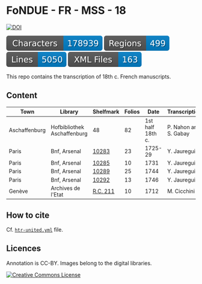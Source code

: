 # FoNDUE - FR - MSS - 18

[![DOI](https://zenodo.org/badge/DOI/10.5281/zenodo.10668574.svg)](https://doi.org/10.5281/zenodo.10668574)


![characters badge](badges/characters.svg) ![regions badge](badges/regions.svg) ![lines badge](badges/lines.svg) ![files badge](badges/files.svg)

This repo contains the transcription of 18th c. French manuscripts.

## Content


| Town          | Library                     | Shelfmark  | Folios   | Date             | Transcription         |
|---------------|-----------------------------|------------|----------|------------------|-----------------------|
| Aschaffenburg | Hofbibliothek Aschaffenburg | 48         | 82       | 1st half 18th c. | P. Nahon and S. Gabay |
| Paris         | Bnf, Arsenal                | [10283](https://gallica.bnf.fr/ark:/12148/btv1b10724224z/f1.item)      | 23       | 1725-29          | Y. Jauregui           |
| Paris         | Bnf, Arsenal                | [10285](https://gallica.bnf.fr/ark:/12148/btv1b107241397/f1.item)      | 10       | 1731             | Y. Jauregui           |
| Paris         | Bnf, Arsenal                | [10289](https://gallica.bnf.fr/ark:/12148/btv1b107242563/f1.item)      | 25       | 1744             | Y. Jauregui           |
| Paris         | Bnf, Arsenal                | [10292](https://gallica.bnf.fr/ark:/12148/btv1b107241145/f1.item)      | 13       | 1746             | Y. Jauregui           |
| Genève        | Archives de l'Etat          | [R.C. 211](https://ge.ch/arvaegconsult/ws/consaeg/public/fiche/Record?r=1&rpp=-1&upp=0&w=NATIVE%28%27ORIGINE+%3D+%27%27DOC%27%27+AND+REFDOC+%3D+%27%27RC%2F%27%27*+AND+NIVCONS+%3D+2%27%29&m=218&order=native%28%27CDOCA%2CNUMOR%27%29&type=DOC&action=-1)      | 10       | 1712             | M. Cicchini           |


## How to cite

Cf. [`htr-united.yml`](https://github.com/FoNDUE-HTR/FONDUE-FR-MSS-18/blob/main/htr-united.yml) file.

## Licences
Annotation is CC-BY. Images belong to the digital libraries.

<a rel="license" href="https://creativecommons.org/licenses/by/2.0"><img alt="Creative Commons License" style="border-width:0" src="https://i.creativecommons.org/l/by/2.0/88x31.png" /></a><br />